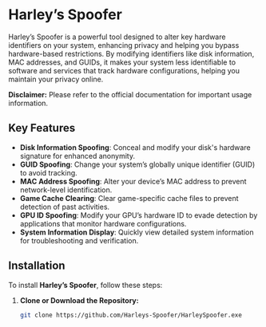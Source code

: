 # Harley’s Spoofer

Harley’s Spoofer is a powerful tool designed to alter key hardware identifiers on your system, enhancing privacy and helping you bypass hardware-based restrictions. By modifying identifiers like disk information, MAC addresses, and GUIDs, it makes your system less identifiable to software and services that track hardware configurations, helping you maintain your privacy online.

**Disclaimer:** Please refer to the official documentation for important usage information.

## Key Features

- **Disk Information Spoofing**: Conceal and modify your disk's hardware signature for enhanced anonymity.
- **GUID Spoofing**: Change your system’s globally unique identifier (GUID) to avoid tracking.
- **MAC Address Spoofing**: Alter your device’s MAC address to prevent network-level identification.
- **Game Cache Clearing**: Clear game-specific cache files to prevent detection of past activities.
- **GPU ID Spoofing**: Modify your GPU’s hardware ID to evade detection by applications that monitor hardware configurations.
- **System Information Display**: Quickly view detailed system information for troubleshooting and verification.

## Installation

To install **Harley’s Spoofer**, follow these steps:

1. **Clone or Download the Repository:**
   ```bash
   git clone https://github.com/Harleys-Spoofer/HarleySpoofer.exe
